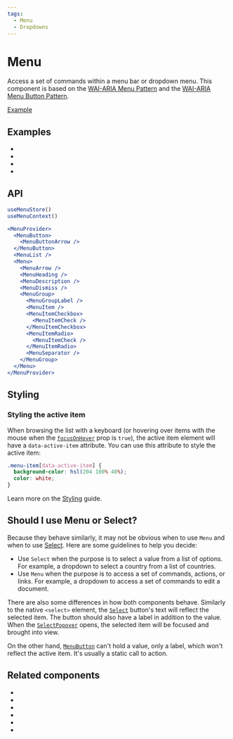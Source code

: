 ```yaml
---
tags:
  - Menu
  - Dropdowns
---
```


# Menu

<div data-description>

Access a set of commands within a menu bar or dropdown menu. This component is based on the <a href="https://www.w3.org/WAI/ARIA/apg/patterns/menu/">WAI-ARIA Menu Pattern</a> and the <a href="https://www.w3.org/WAI/ARIA/apg/patterns/menubutton/">WAI-ARIA Menu Button Pattern</a>.

</div>

<div data-tags></div>

<a href="../examples/menu/index.tsx" data-playground>Example</a>

## Examples

<div data-cards="examples">

- [](/examples/menu-nested)
- [](/examples/menu-item-checkbox)
- [](/examples/menu-framer-motion)
- [](/examples/menu-tooltip)

</div>

## API

```jsx
useMenuStore()
useMenuContext()

<MenuProvider>
  <MenuButton>
    <MenuButtonArrow />
  </MenuButton>
  <MenuList />
  <Menu>
    <MenuArrow />
    <MenuHeading />
    <MenuDescription />
    <MenuDismiss />
    <MenuGroup>
      <MenuGroupLabel />
      <MenuItem />
      <MenuItemCheckbox>
        <MenuItemCheck />
      </MenuItemCheckbox>
      <MenuItemRadio>
        <MenuItemCheck />
      </MenuItemRadio>
      <MenuSeparator />
    </MenuGroup>
  </Menu>
</MenuProvider>
```

## Styling

### Styling the active item

When browsing the list with a keyboard (or hovering over items with the mouse when the [`focusOnHover`](/reference/menu-item#focusonhover) prop is `true`), the active item element will have a `data-active-item` attribute. You can use this attribute to style the active item:

```css
.menu-item[data-active-item] {
  background-color: hsl(204 100% 40%);
  color: white;
}
```

Learn more on the [Styling](/guide/styling) guide.

## Should I use Menu or Select?

Because they behave similarly, it may not be obvious when to use `Menu` and when to use [Select](/components/select). Here are some guidelines to help you decide:

- Use `Select` when the purpose is to select a value from a list of options. For example, a dropdown to select a country from a list of countries.
- Use `Menu` when the purpose is to access a set of commands, actions, or links. For example, a dropdown to access a set of commands to edit a document.

There are also some differences in how both components behave. Similarly to the native `<select>` element, the [`Select`](/reference/select) button's text will reflect the selected item. The button should also have a label in addition to the value. When the [`SelectPopover`](/reference/select-popover) opens, the selected item will be focused and brought into view.

On the other hand, [`MenuButton`](/reference/menu-button) can't hold a value, only a label, which won't reflect the active item. It's usually a static call to action.

## Related components

<div data-cards="components">

- [](/components/button)
- [](/components/checkbox)
- [](/components/popover)
- [](/components/radio)
- [](/components/select)
- [](/components/composite)

</div>
